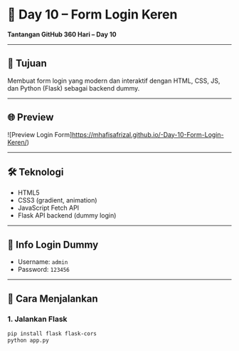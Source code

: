 # 🚀 Day 10 – Form Login Keren

**Tantangan GitHub 360 Hari – Day 10**

---

## 🎯 Tujuan
Membuat form login yang modern dan interaktif dengan HTML, CSS, JS, dan Python (Flask) sebagai backend dummy.

---

## 🌐 Preview
![Preview Login Form]https://mhafisafrizal.github.io/-Day-10-Form-Login-Keren/)

---

## 🛠️ Teknologi
- HTML5
- CSS3 (gradient, animation)
- JavaScript Fetch API
- Flask API backend (dummy login)

---

## 🔐 Info Login Dummy
- Username: `admin`
- Password: `123456`

---

## 🧪 Cara Menjalankan

### 1. Jalankan Flask
```bash
pip install flask flask-cors
python app.py

